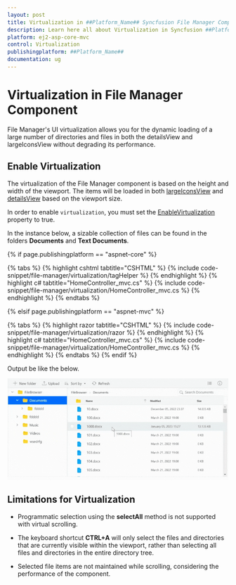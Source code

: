 ```yaml
---
layout: post
title: Virtualization in ##Platform_Name## Syncfusion File Manager Component
description: Learn here all about Virtualization in Syncfusion ##Platform_Name## File Manager component of Syncfusion Essential JS 2 and more.
platform: ej2-asp-core-mvc
control: Virtualization
publishingplatform: ##Platform_Name##
documentation: ug
---
```



# Virtualization in File Manager Component

File Manager's UI virtualization allows you for the dynamic loading of a large number of directories and files in both the detailsView and largeIconsView without degrading its performance.

## Enable Virtualization

The virtualization of the File Manager component is based on the height and width of the viewport. The items will be loaded in both [largeIconsView](https://help.syncfusion.com/cr/aspnetmvc-js2/Syncfusion.EJ2.FileManager.FileManager.html#Syncfusion_EJ2_FileManager_FileManager_View) and [detailsView](https://help.syncfusion.com/cr/aspnetmvc-js2/Syncfusion.EJ2.FileManager.FileManagerDetailsViewSettings.html) based on the viewport size.

In order to enable `virtualization`, you must set the [EnableVirtualization](https://help.syncfusion.com/cr/aspnetcore-js2/Syncfusion.EJ2.FileManager.FileManager.html#Syncfusion_EJ2_FileManager_FileManager_EnableVirtualization) property to true.

In the instance below, a sizable collection of files can be found in the folders **Documents** and **Text Documents**.

{% if page.publishingplatform == "aspnet-core" %}

{% tabs %}
{% highlight cshtml tabtitle="CSHTML" %}
{% include code-snippet/file-manager/virtualization/tagHelper %}
{% endhighlight %}
{% highlight c# tabtitle="HomeController_mvc.cs" %}
{% include code-snippet/file-manager/virtualization/HomeController_mvc.cs %}
{% endhighlight %}
{% endtabs %}

{% elsif page.publishingplatform == "aspnet-mvc" %}

{% tabs %}
{% highlight razor tabtitle="CSHTML" %}
{% include code-snippet/file-manager/virtualization/razor %}
{% endhighlight %}
{% highlight c# tabtitle="HomeController_mvc.cs" %}
{% include code-snippet/file-manager/virtualization/HomeController_mvc.cs %}
{% endhighlight %}
{% endtabs %}
{% endif %}



Output be like the below.

![Virtualization](./images/virtualization.gif)

## Limitations for Virtualization

* Programmatic selection using the **selectAll** method is not supported with virtual scrolling.

* The keyboard shortcut **CTRL+A** will only select the files and directories that are currently visible within the viewport, rather than selecting all files and directories in the entire directory tree.

* Selected file items are not maintained while scrolling, considering the performance of the component.
